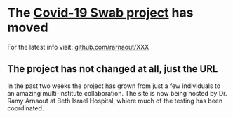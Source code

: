 # The [Covid-19 Swab project](github.com/rarnaout/XXX) has moved
For the latest info visit: [github.com/rarnaout/XXX](github.com/rarnaout/XXX)

## The project has not changed at all, just the URL
In the past two weeks the project has grown from just a few individuals to an amazing multi-institute collaboration.
The site is now being hosted by Dr. Ramy Arnaout at Beth Israel Hospital, whiere much of the testing has been coordinated.
